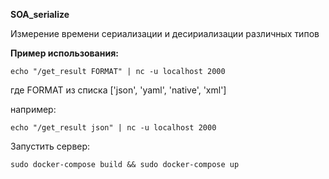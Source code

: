 **SOA_serialize**

Измерение времени сериализации и десириализации различных типов

**Пример использования:**

```
echo "/get_result FORMAT" | nc -u localhost 2000
```

где FORMAT из списка ['json', 'yaml', 'native', 'xml']

например:
```
echo "/get_result json" | nc -u localhost 2000
```

Запустить сервер:
```
sudo docker-compose build && sudo docker-compose up
```
